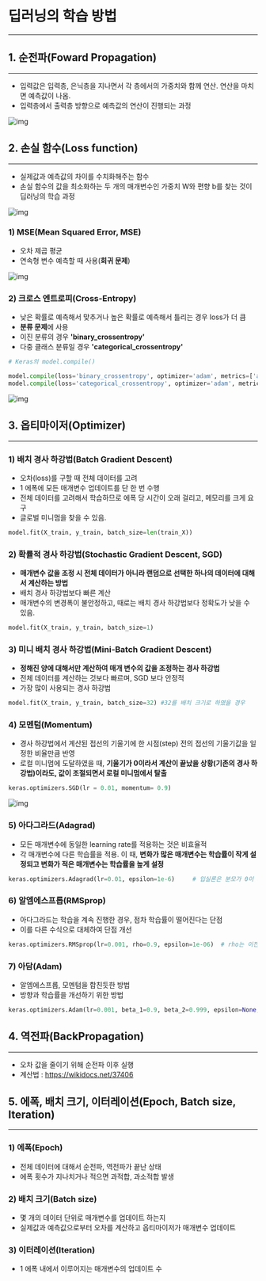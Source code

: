 # 딥러닝의 학습 방법

<hr>



## 1. 순전파(Foward Propagation)

<hr>

- 입력값은 입력층, 은닉층을 지나면서 각 층에서의 가중치와 함께 연산. 연산을 마치면 예측값이 나옴.
- 입력층에서 출력층 방향으로 예측값의 연산이 진행되는 과정

![img](https://wikidocs.net/images/page/36033/%EC%88%9C%EC%A0%84%ED%8C%8C.PNG)



## 2. 손실 함수(Loss function)

<hr>

- 실제값과 예측값의 차이를 수치화해주는 함수
- 손실 함수의 값을 최소화하는 두 개의 매개변수인 가중치 W와 편향 b를 찾는 것이 딥러닝의 학습 과정

![img](https://wikidocs.net/images/page/36033/%EC%86%90%EC%8B%A4%ED%95%A8%EC%88%98.PNG)

### 1) MSE(Mean Squared Error, MSE)

- 오차 제곱 평균
- 연속형 변수 예측할 때 사용(**회귀 문제**)

![img](https://wikidocs.net/images/page/24987/mse.PNG)

### 2) 크로스 엔트로피(Cross-Entropy)

- 낮은 확률로 예측해서 맞추거나 높은 확률로 예측해서 틀리는 경우 loss가 더 큼
- **분류 문제**에 사용
- 이진 분류의 경우 **'binary_crossentropy'**
- 다중 클래스 분류일 경우 **'categorical_crossentropy'**

```python
# Keras의 model.compile()

model.compile(loss='binary_crossentropy', optimizer='adam', metrics=['acc'])
model.compile(loss='categorical_crossentropy', optimizer='adam', metrics=['acc'])
```



![img](https://wikidocs.net/images/page/24987/%ED%81%AC%EB%A1%9C%EC%8A%A4%EC%97%94%ED%8A%B8%EB%A1%9C%ED%94%BC.PNG)



## 3. 옵티마이저(Optimizer)

<hr>

### 1) 배치 경사 하강법(Batch Gradient Descent)

- 오차(loss)를 구할 때 전체 데이터를 고려
- 1 에폭에 모든 매개변수 업데이트를 단 한 번 수행
- 전체 데이터를 고려해서 학습하므로 에폭 당 시간이 오래 걸리고, 메모리를 크게 요구
- 글로벌 미니멈을 찾을 수 있음.

```python
model.fit(X_train, y_train, batch_size=len(train_X))
```

### 2) 확률적 경사 하강법(Stochastic Gradient Descent, SGD)

- **매개변수 값을 조정 시 전체 데이터가 아니라 랜덤으로 선택한 하나의 데이터에 대해서 계산하는 방법**
- 배치 경사 하강법보다 빠른 계산
- 매개변수의 변경폭이 불안정하고, 때로는 배치 경사 하강법보다 정확도가 낮을 수 있음.

```python
model.fit(X_train, y_train, batch_size=1)
```

### 3) 미니 배치 경사 하강법(Mini-Batch Gradient Descent)

- **정해진 양에 대해서만 계산하여 매개 변수의 값을 조정하는 경사 하강법**
- 전체 데이터를 계산하는 것보다 빠르며, SGD 보다 안정적
- 가장 많이 사용되는 경사 하강법

```python
model.fit(X_train, y_train, batch_size=32) #32를 배치 크기로 하였을 경우
```

### 4) 모멘텀(Momentum)

- 경사 하강법에서 계산된 접선의 기울기에 한 시점(step) 전의 접선의 기울기값을 일정한 비율만큼 반영
- 로컬 미니멈에 도달하였을 때, **기울기가 0이라서 계산이 끝났을 상황(기존의 경사 하강법)이라도, 값이 조절되면서 로컬 미니멈에서 탈출**

```python
keras.optimizers.SGD(lr = 0.01, momentum= 0.9)
```

![img](https://wikidocs.net/images/page/24987/%EB%A1%9C%EC%BB%AC%EB%AF%B8%EB%8B%88%EB%A9%88.PNG)

### 5) 아다그라드(Adagrad)

- 모든 매개변수에 동일한 learning rate를 적용하는 것은 비효율적
- 각 매개변수에 다른 학습률을 적용. 이 때, **변화가 많은 매개변수는 학습률이 작게 설정되고 변화가 적은 매개변수는 학습률을 높게 설정**

```python
keras.optimizers.Adagrad(lr=0.01, epsilon=1e-6) 	# 입실론은 분모가 0이 되지 않도록 하는 아주 작은 값
```

### 6) 알엠에스프롭(RMSprop)

- 아다그라드는 학습을 계속 진행한 경우, 점차 학습률이 떨어진다는 단점
- 이를 다른 수식으로 대체하여 단점 개선

```python
keras.optimizers.RMSprop(lr=0.001, rho=0.9, epsilon=1e-06) 	# rho는 이전 기울기의 영향을 감소시키는 하이퍼파라미터
```

### 7) 아담(Adam)

- 알엠에스프롭, 모멘텀을 합친듯한 방법
- 방향과 학습률을 개선하기 위한 방법

```python
keras.optimizers.Adam(lr=0.001, beta_1=0.9, beta_2=0.999, epsilon=None, decay=0.0, amsgrad=False)
```



## 4. 역전파(BackPropagation)

<hr>

- 오차 값을 줄이기 위해 순전파 이후 실행
- 계산법 : https://wikidocs.net/37406



## 5. 에폭, 배치 크기, 이터레이션(Epoch, Batch size, Iteration)

<hr>

### 1) 에폭(Epoch)

- 전체 데이터에 대해서 순전파, 역전파가 끝난 상태
- 에폭 횟수가 지나치거나 적으면 과적합, 과소적합 발생

### 2) 배치 크기(Batch size)

- 몇 개의 데이터 단위로 매개변수를 업데이트 하는지
- 실제값과 예측값으로부터 오차를 계산하고 옵티마이저가 매개변수 업데이트

### 3) 이터레이션(Iteration)

- 1 에폭 내에서 이루어지는 매개변수의 업데이트 수